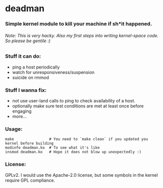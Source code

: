 # deadman

### Simple kernel module to kill your machine if sh\*it happened.

###### Note: This is very hacky. Also my first steps into writing kernel-space code. So please be gentile :)

### Stuff it can do:

 - ping a host periodically
 - watch for unresponsiveness/suspension
 - suicide on rmmod

### Stuff I wanna fix:

 - not use user-land calls to ping to check availability of a host.
 - optionally make sure test conditions are met at least once before engaging
 - more...

### Usage:

```
make                # You need to `make clean` if you updated you kernel before building
modinfo deadman.ko  # To see what it's like
insmod deadman.ko   # Hope it does not blow up unexpectedly :)
```

### License:
GPLv2. I would use the Apache-2.0 license, but some symbols in the kernel require GPL compliance.
